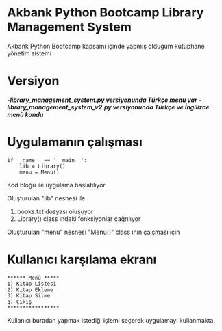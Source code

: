# Akbank Python Bootcamp Library Management System
Akbank Python Bootcamp kapsamı içinde yapmış olduğum kütüphane yönetim sistemi

# Versiyon
-**_library_management_system.py        versiyonunda Türkçe menu var_**
-**_library_management_system_v2.py     versiyonunda Türkçe ve İngilizce menü kondu_**

# Uygulamanın çalışması
```
if __name__ == '__main__':
    lib = Library()
    menu = Menu()
```  
Kod bloğu ile uygulama başlatılıyor.

Oluşturulan "lib" nesnesi ile 
1. books.txt dosyası oluşuyor
2. Library() class ındaki fonksiyonlar çağrılıyor

Oluşturulan "menu" nesnesi "Menu()" class ının çaışması için

# Kullanıcı karşılama ekranı
```
****** Menü *****
1) Kitap Listesi
2) Kitap Ekleme
3) Kitap Silme
q) Çıkış
*****************
```
Kullanıcı buradan yapmak istediği işlemi seçerek uygulamayı kullanmakta.






